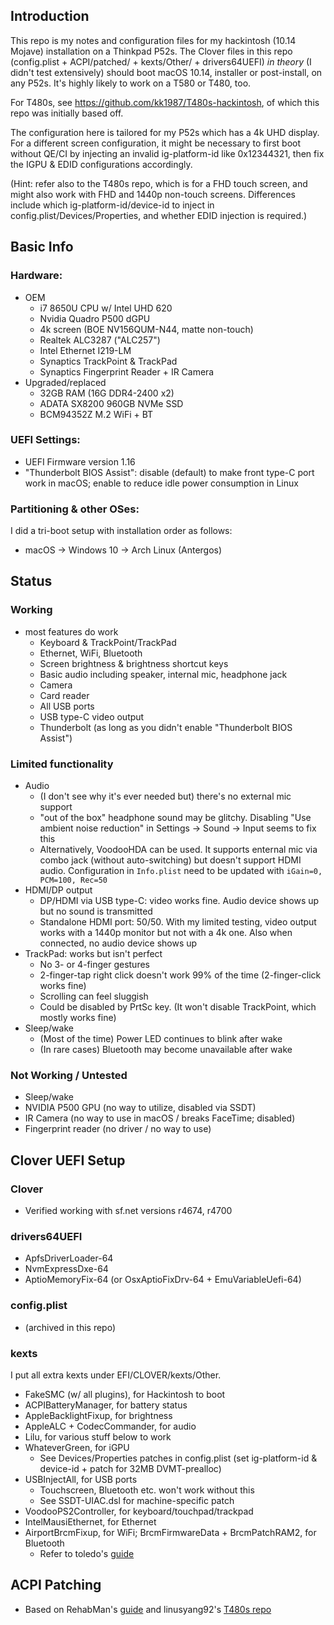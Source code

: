 ## Introduction

This repo is my notes and configuration files for my hackintosh (10.14 Mojave) installation on a Thinkpad P52s. The Clover files in this repo (config.plist + ACPI/patched/ + kexts/Other/ + drivers64UEFI) _in theory_ (I didn't test extensively) should boot macOS 10.14, installer or post-install, on any P52s. It's highly likely to work on a T580 or T480, too.

For T480s, see <https://github.com/kk1987/T480s-hackintosh>, of which this repo was initially based off.

The configuration here is tailored for my P52s which has a 4k UHD display. For a different screen configuration, it might be necessary to first boot without QE/CI by injecting an invalid ig-platform-id like 0x12344321, then fix the IGPU & EDID configurations accordingly.

(Hint: refer also to the T480s repo, which is for a FHD touch screen, and might also work with FHD and 1440p non-touch screens. Differences include which ig-platform-id/device-id to inject in config.plist/Devices/Properties, and whether EDID injection is required.)

## Basic Info

### Hardware:

* OEM
  * i7 8650U CPU w/ Intel UHD 620
  * Nvidia Quadro P500 dGPU
  * 4k screen (BOE NV156QUM-N44, matte non-touch)
  * Realtek ALC3287 ("ALC257")
  * Intel Ethernet I219-LM
  * Synaptics TrackPoint & TrackPad
  * Synaptics Fingerprint Reader + IR Camera
* Upgraded/replaced
  * 32GB RAM (16G DDR4-2400 x2)
  * ADATA SX8200 960GB NVMe SSD
  * BCM94352Z M.2 WiFi + BT

### UEFI Settings:

* UEFI Firmware version 1.16
* "Thunderbolt BIOS Assist": disable (default) to make front type-C port work in macOS; enable to reduce idle power consumption in Linux

### Partitioning & other OSes:

I did a tri-boot setup with installation order as follows:

* macOS -> Windows 10 -> Arch Linux (Antergos)

## Status

### Working
* most features do work
  * Keyboard & TrackPoint/TrackPad
  * Ethernet, WiFi, Bluetooth
  * Screen brightness & brightness shortcut keys
  * Basic audio including speaker, internal mic, headphone jack
  * Camera
  * Card reader
  * All USB ports
  * USB type-C video output
  * Thunderbolt (as long as you didn't enable "Thunderbolt BIOS Assist")

### Limited functionality

* Audio
  * (I don't see why it's ever needed but) there's no external mic support
  * "out of the box" headphone sound may be glitchy. Disabling "Use ambient noise reduction" in Settings -> Sound -> Input seems to fix this
  * Alternatively, VoodooHDA can be used. It supports enternal mic via combo jack (without auto-switching) but doesn't support HDMI audio. Configuration in `Info.plist` need to be updated with `iGain=0, PCM=100, Rec=50`
* HDMI/DP output
  * DP/HDMI via USB type-C: video works fine. Audio device shows up but no sound is transmitted
  * Standalone HDMI port: 50/50. With my limited testing, video output works with a 1440p monitor but not with a 4k one. Also when connected, no audio device shows up
* TrackPad: works but isn't perfect
  * No 3- or 4-finger gestures
  * 2-finger-tap right click doesn't work 99% of the time (2-finger-click works fine)
  * Scrolling can feel sluggish
  * Could be disabled by PrtSc key. (It won't disable TrackPoint, which mostly works fine)
* Sleep/wake
  * (Most of the time) Power LED continues to blink after wake
  * (In rare cases) Bluetooth may become unavailable after wake

### Not Working / Untested

* Sleep/wake
* NVIDIA P500 GPU (no way to utilize, disabled via SSDT)
* IR Camera (no way to use in macOS / breaks FaceTime; disabled)
* Fingerprint reader (no driver / no way to use)

## Clover UEFI Setup

### Clover

* Verified working with sf.net versions r4674, r4700

### drivers64UEFI

* ApfsDriverLoader-64
* NvmExpressDxe-64
* AptioMemoryFix-64 (or OsxAptioFixDrv-64 + EmuVariableUefi-64)

### config.plist

* (archived in this repo)

### kexts

I put all extra kexts under EFI/CLOVER/kexts/Other.

* FakeSMC (w/ all plugins), for Hackintosh to boot
* ACPIBatteryManager, for battery status
* AppleBacklightFixup, for brightness
* AppleALC + CodecCommander, for audio
* Lilu, for various stuff below to work
* WhateverGreen, for iGPU
  * See Devices/Properties patches in config.plist (set ig-platform-id & device-id + patch for 32MB DVMT-prealloc)
* USBInjectAll, for USB ports
  * Touchscreen, Bluetooth etc. won't work without this
  * See SSDT-UIAC.dsl for machine-specific patch
* VoodooPS2Controller, for keyboard/touchpad/trackpad
* IntelMausiEthernet, for Ethernet
* AirportBrcmFixup, for WiFi; BrcmFirmwareData + BrcmPatchRAM2, for Bluetooth
  * Refer to toledo's [guide](https://www.tonymacx86.com/threads/broadcom-wifi-bluetooth-guide.242423/)

## ACPI Patching

* Based on RehabMan's [guide](https://www.tonymacx86.com/threads/guide-patching-laptop-dsdt-ssdts.152573/) and linusyang92's [T480s repo](https://github.com/linusyang92/macOS-ThinkPad-T480s)
